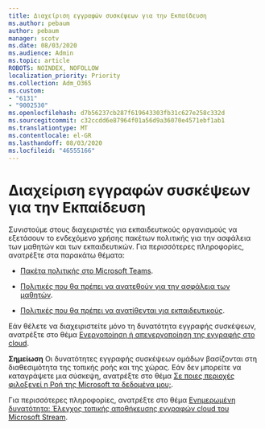 ```yaml
---
title: Διαχείριση εγγραφών συσκέψεων για την Εκπαίδευση
ms.author: pebaum
author: pebaum
manager: scotv
ms.date: 08/03/2020
ms.audience: Admin
ms.topic: article
ROBOTS: NOINDEX, NOFOLLOW
localization_priority: Priority
ms.collection: Adm_O365
ms.custom:
- "6131"
- "9002530"
ms.openlocfilehash: d7b56237cb287f619643303fb31c627e258c332d
ms.sourcegitcommit: c32ccdd6e87964f01a56d9a36070e4571ebf1ab1
ms.translationtype: MT
ms.contentlocale: el-GR
ms.lasthandoff: 08/03/2020
ms.locfileid: "46555166"
---
```

# <a name="manage-meeting-recordings-for-education"></a>Διαχείριση εγγραφών συσκέψεων για την Εκπαίδευση

Συνιστούμε στους διαχειριστές για εκπαιδευτικούς οργανισμούς να εξετάσουν το ενδεχόμενο χρήσης πακέτων πολιτικής για την ασφάλεια των μαθητών και των εκπαιδευτικών. Για περισσότερες πληροφορίες, ανατρέξτε στα παρακάτω θέματα:

- [Πακέτα πολιτικής στο Microsoft Teams](https://docs.microsoft.com/microsoftteams/policy-packages-edu#policy-packages-in-microsoft-teams).  
    
- [Πολιτικές που θα πρέπει να ανατεθούν για την ασφάλεια των μαθητών](https://docs.microsoft.com/microsoftteams/policy-packages-edu#policies-that-should-be-assigned-for-student-safety).

- [Πολιτικές που θα πρέπει να ανατίθενται για εκπαιδευτικούς](https://docs.microsoft.com/microsoftteams/policy-packages-edu#policies-that-should-be-assigned-for-educators).

Εάν θέλετε να διαχειριστείτε μόνο τη δυνατότητα εγγραφής συσκέψεων, ανατρέξτε στο θέμα [Ενεργοποίηση ή απενεργοποίηση της εγγραφής στο cloud](https://docs.microsoft.com/microsoftteams/cloud-recording#turn-on-or-turn-off-cloud-recording).  

**Σημείωση** Οι δυνατότητες εγγραφής συσκέψεων ομάδων βασίζονται στη διαθεσιμότητα της τοπικής ροής και της χώρας. Εάν δεν μπορείτε να καταγράψετε μια σύσκεψη, ανατρέξτε στο θέμα [Σε ποιες περιοχές φιλοξενεί η Ροή της Microsoft τα δεδομένα μου;](https://docs.microsoft.com/stream/faq#which-regions-does-microsoft-stream-host-my-data-in). 

Για περισσότερες πληροφορίες, ανατρέξτε στο θέμα [Ενημερωμένη δυνατότητα: Έλεγχος τοπικής αποθήκευσης εγγραφών cloud του Microsoft Stream](https://admin.microsoft.com/AdminPortal/Home#/MessageCenter?id=MC214327).